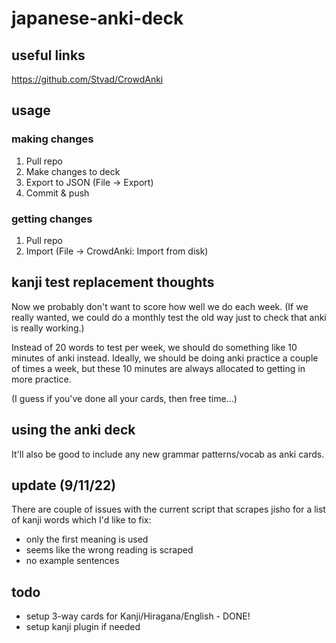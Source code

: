 # japanese-anki-deck

## useful links
https://github.com/Stvad/CrowdAnki


## usage

### making changes
1. Pull repo
2. Make changes to deck
3. Export to JSON (File -> Export)
4. Commit & push

### getting changes
1. Pull repo
2. Import (File -> CrowdAnki: Import from disk)


## kanji test replacement thoughts
Now we probably don't want to score how well we do each week.
(If we really wanted, we could do a monthly test the old way
just to check that anki is really working.)

Instead of 20 words to test per week, we should do something like
10 minutes of anki instead. Ideally, we should be doing anki practice a couple of times a week, but these 10 minutes are always allocated to getting in more practice. 

(I guess if you've done all your cards, then free time...)

## using the anki deck
It'll also be good to include any new grammar patterns/vocab as anki cards.

## update (9/11/22)
There are couple of issues with the current script that scrapes jisho for a list of kanji words which I'd like to fix:
- only the first meaning is used
- seems like the wrong reading is scraped
- no example sentences


## todo
- setup 3-way cards for Kanji/Hiragana/English - DONE!
- setup kanji plugin if needed

